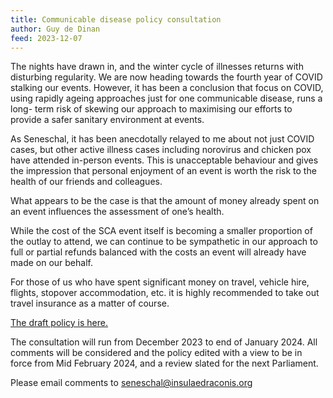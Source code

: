 ```yaml
---
title: Communicable disease policy consultation
author: Guy de Dinan
feed: 2023-12-07
---
```


The nights have drawn in, and the winter cycle of illnesses returns with disturbing regularity. We are
now heading towards the fourth year of COVID stalking our events. However, it has been a conclusion
that focus on COVID, using rapidly ageing approaches just for one communicable disease, runs a long-
term risk of skewing our approach to maximising our efforts to provide a safer sanitary environment at
events.

As Seneschal, it has been anecdotally relayed to me about not just COVID cases, but other active illness
cases including norovirus and chicken pox have attended in-person events. This is unacceptable
behaviour and gives the impression that personal enjoyment of an event is worth the risk to the health
of our friends and colleagues.

What appears to be the case is that the amount of money already spent on an event influences the
assessment of one’s health.

While the cost of the SCA event itself is becoming a smaller proportion of the outlay to attend, we can
continue to be sympathetic in our approach to full or partial refunds balanced with the costs an event
will already have made on our behalf.

For those of us who have spent significant money on travel, vehicle hire, flights, stopover
accommodation, etc. it is highly recommended to take out travel insurance as a matter of course.

[The draft policy is here.](https://docs.google.com/document/d/1mSn75h3OJiNerJCh53Iu8lP6LJX7k2xK3R2Ih2hfyy8/edit?usp=sharing)

The consultation will run from December 2023 to end of January 2024. All comments will be considered
and the policy edited with a view to be in force from Mid February 2024, and a review slated for the
next Parliament.

Please email comments to [seneschal@insulaedraconis.org](seneschal@insulaedraconis.org)
